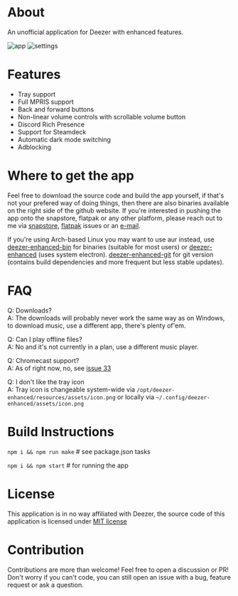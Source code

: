 # About

An unofficial application for Deezer with enhanced features.

![app](https://github.com/duzda/deezer-enhanced/assets/25201406/4a7a2294-0c41-42c4-80e4-b4f5993673ba)
![settings](https://github.com/duzda/deezer-enhanced/assets/25201406/af71a428-e6c7-4a30-a301-2b21c9677f7d)

# Features

- Tray support
- Full MPRIS support
- Back and forward buttons
- Non-linear volume controls with scrollable volume button
- Discord Rich Presence
- Support for Steamdeck
- Automatic dark mode switching
- Adblocking

# Where to get the app

Feel free to download the source code and build the app yourself, if that's not your prefered way of doing things, then there are also binaries available on the right side of the github website. If you're interested in pushing the app onto the snapstore, flatpak or any other platform, please reach out to me via [snapstore](https://github.com/duzda/deezer-enhanced/issues/21), [flatpak](https://github.com/duzda/deezer-enhanced/issues/22) issues or an [e-mail](https://github.com/duzda).

If you're using Arch-based Linux you may want to use aur instead, use [deezer-enhanced-bin](https://aur.archlinux.org/packages/deezer-enhanced-bin/) for binaries (suitable for most users) or [deezer-enhanced](https://aur.archlinux.org/packages/deezer-enhanced) (uses system electron). [deezer-enhanced-git](https://aur.archlinux.org/packages/deezer-enhanced-git/) for git version (contains build dependencies and more frequent but less stable updates).

# FAQ

Q: Downloads?  
A: The downloads will probably never work the same way as on Windows, to download music, use a different app, there's plenty of'em.

Q: Can I play offline files?  
A: No and it's not currently in a plan, use a different music player.  

Q: Chromecast support?  
A: As of right now, no, see [issue 33](https://github.com/duzda/deezer-enhanced/issues/33)

Q: I don't like the tray icon  
A: Tray icon is changeable system-wide via `/opt/deezer-enhanced/resources/assets/icon.png` or locally via `~/.config/deezer-enhanced/assets/icon.png`

# Build Instructions

`npm i && npm run make` # see package.json tasks

`npm i && npm start` # for running the app

# License

This application is in no way affiliated with Deezer, the source code of this application is licensed under [MIT license](LICENSE)

# Contribution

Contributions are more than welcome! Feel free to open a discussion or PR!  
Don't worry if you can't code, you can still open an issue with a bug, feature request or ask a question.
